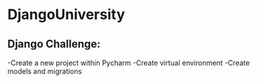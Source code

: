 # DjangoUniversity

## Django Challenge:
-Create a new project within Pycharm
-Create virtual environment 
-Create models and migrations
